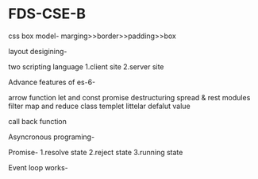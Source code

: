 # FDS-CSE-B
css box model-
marging>>border>>padding>>box


layout desigining-

two scripting language
1.client site
2.server site

Advance features of es-6-
 
 arrow function
 let and const
 promise
 destructuring
 spread & rest
 modules
 filter map and reduce
 class
 templet littelar
 defalut value

call back function 

Asyncronous programing-


Promise-
  1.resolve state
  2.reject state
  3.running state

  Event loop works-
  